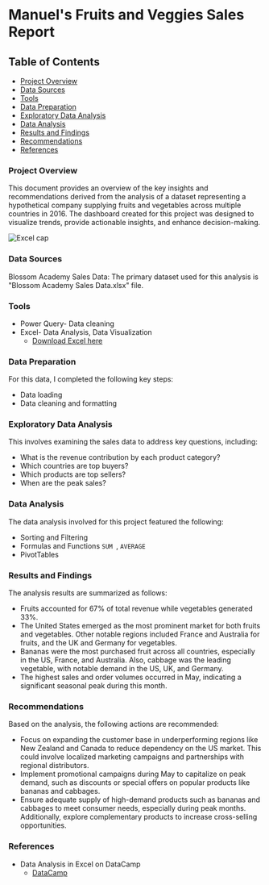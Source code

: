 # Manuel's Fruits and Veggies Sales Report

## Table of Contents
- [Project Overview](#project-overview)
- [Data Sources](#data-sources)
- [Tools](#tools)
- [Data Preparation](#data-preparation)
- [Exploratory Data Analysis](#exploratory-data-analysis)
- [Data Analysis](#data-analysis)
- [Results and Findings](#results-and-findings)
-  [Recommendations](#recommendations)
-   [References](#references)

### Project Overview
This document provides an overview of the key insights and recommendations derived from the analysis of a dataset representing a hypothetical company supplying fruits and vegetables across multiple countries in 2016. The dashboard created for this project was designed to visualize trends, provide actionable insights, and enhance decision-making.

![Excel cap](https://github.com/user-attachments/assets/dd6aa38a-4861-4285-94f5-6f3f11383a94)




### Data Sources
Blossom Academy Sales Data: The primary dataset used for this analysis is "Blossom Academy Sales Data.xlsx" file.

### Tools
-  Power Query- Data cleaning
-  Excel- Data Analysis, Data Visualization
    -   [Download Excel here](https//microsoft.com)

### Data Preparation
For this data, I completed the following key steps:
-  Data loading
-  Data cleaning and formatting

### Exploratory Data Analysis
This involves examining the sales data to address key questions, including:
- What is the revenue contribution by each product category?
- Which countries are top buyers?
- Which products are top sellers?
- When are the peak sales?

### Data Analysis
The data analysis involved for this project featured the following:
-	Sorting and Filtering
-	Formulas and Functions
 ```SUM ```, ```AVERAGE```
-	PivotTables
    
### Results and Findings
The analysis results are summarized as follows:
- Fruits accounted for 67% of total revenue while vegetables generated 33%.
- The United States emerged as the most prominent market for both fruits and vegetables. Other notable regions included France and Australia for fruits, and the UK and Germany for vegetables.
- Bananas were the most purchased fruit across all countries, especially in the US, France, and Australia. Also, cabbage was the leading vegetable, with notable demand in the US, UK, and Germany.
- The highest sales and order volumes occurred in May, indicating a significant seasonal peak during this month.

### Recommendations
Based on the analysis, the following actions are recommended:
- Focus on expanding the customer base in underperforming regions like New Zealand and Canada to reduce dependency on the US market. This could involve localized marketing campaigns and partnerships with regional distributors.
- Implement promotional campaigns during May to capitalize on peak demand, such as discounts or special offers on popular products like bananas and cabbages.
- Ensure adequate supply of high-demand products such as bananas and cabbages to meet consumer needs, especially during peak months. Additionally, explore complementary products to increase cross-selling opportunities.

### References
- Data Analysis in Excel on DataCamp
   -    [DataCamp](https//Datacamp.com)
